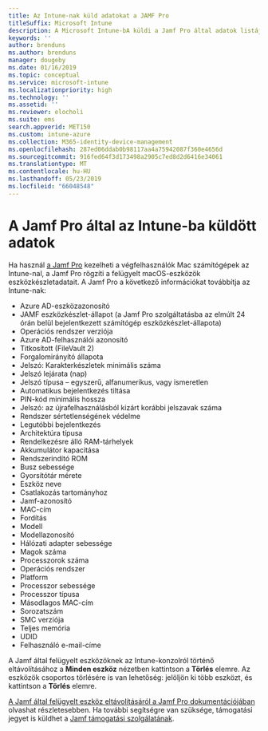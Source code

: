 ```yaml
---
title: Az Intune-nak küld adatokat a JAMF Pro
titleSuffix: Microsoft Intune
description: A Microsoft Intune-bA küldi a Jamf Pro által adatok listája
keywords: ''
author: brenduns
ms.author: brenduns
manager: dougeby
ms.date: 01/16/2019
ms.topic: conceptual
ms.service: microsoft-intune
ms.localizationpriority: high
ms.technology: ''
ms.assetid: ''
ms.reviewer: elocholi
ms.suite: ems
search.appverid: MET150
ms.custom: intune-azure
ms.collection: M365-identity-device-management
ms.openlocfilehash: 287ed06ddab0b98117aa4a75942087f360e4656d
ms.sourcegitcommit: 916fed64f3d173498a2905c7ed8d2d6416e34061
ms.translationtype: MT
ms.contentlocale: hu-HU
ms.lasthandoff: 05/23/2019
ms.locfileid: "66048548"
---
```

# <a name="data-jamf-pro-sends-to-intune"></a>A Jamf Pro által az Intune-ba küldött adatok

Ha használ [a Jamf Pro](https://www.jamf.com) kezelheti a végfelhasználók Mac számítógépek az Intune-nal, a Jamf Pro rögzíti a felügyelt macOS-eszközök eszközkészletadatait. A Jamf Pro a következő információkat továbbítja az Intune-nak:

* Azure AD-eszközazonosító
* JAMF eszközkészlet-állapot (a Jamf Pro szolgáltatásba az elmúlt 24 órán belül bejelentkezett számítógép eszközkészlet-állapota)
* Operációs rendszer verziója
* Azure AD-felhasználói azonosító
* Titkosított (FileVault 2)
* Forgalomirányító állapota
* Jelszó: Karakterkészletek minimális száma
* Jelszó lejárata (nap)
* Jelszó típusa – egyszerű, alfanumerikus, vagy ismeretlen
* Automatikus bejelentkezés tiltása
* PIN-kód minimális hossza
* Jelszó: az újrafelhasználásból kizárt korábbi jelszavak száma
* Rendszer sértetlenségének védelme
* Legutóbbi bejelentkezés
* Architektúra típusa
* Rendelkezésre álló RAM-tárhelyek
* Akkumulátor kapacitása
* Rendszerindító ROM
* Busz sebessége
* Gyorsítótár mérete
* Eszköz neve
* Csatlakozás tartományhoz
* Jamf-azonosító
* MAC-cím
* Fordítás
* Modell
* Modellazonosító
* Hálózati adapter sebessége
* Magok száma
* Processzorok száma
* Operációs rendszer
* Platform
* Processzor sebessége
* Processzor típusa
* Másodlagos MAC-cím
* Sorozatszám
* SMC verziója
* Teljes memória
* UDID
* Felhasználó e-mail-címe


A Jamf által felügyelt eszközöknek az Intune-konzolról történő eltávolításához a **Minden eszköz** nézetben kattintson a **Törlés** elemre. Az eszközök csoportos törlésére is van lehetőség: jelöljön ki több eszközt, és kattintson a **Törlés** elemre.

[A Jamf által felügyelt eszköz eltávolításáról a Jamf Pro dokumentációjában](https://www.jamf.com/jamf-nation/articles/80/unmanaging-computers-while-preserving-their-inventory-information) olvashat részletesebben. Ha további segítségre van szüksége, támogatási jegyet is küldhet a [Jamf támogatási szolgálatának](https://www.jamf.com/support/). 

